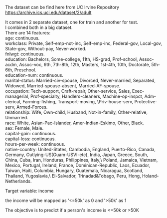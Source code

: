 The dataset can be find here from UC Irvine Repository\
https://archive.ics.uci.edu/dataset/2/adult

It comes in 2 separate dataset, one for train and another for test.\
I combined both in a big dataset.\
There are 14 features:\
age: continuous.\
workclass: Private, Self-emp-not-inc, Self-emp-inc, Federal-gov, Local-gov, State-gov, Without-pay, Never-worked.\
fnlwgt: continuous.\
education: Bachelors, Some-college, 11th, HS-grad, Prof-school, Assoc-acdm, Assoc-voc, 9th, 7th-8th, 12th, Masters, 1st-4th, 10th, Doctorate, 5th-6th, Preschool.\
education-num: continuous.\
marital-status: Married-civ-spouse, Divorced, Never-married, Separated, Widowed, Married-spouse-absent, Married-AF-spouse.\
occupation: Tech-support, Craft-repair, Other-service, Sales, Exec-managerial, Prof-specialty, Handlers-cleaners, Machine-op-inspct, Adm-clerical, Farming-fishing, Transport-moving, \Priv-house-serv, Protective-serv, Armed-Forces.\
relationship: Wife, Own-child, Husband, Not-in-family, Other-relative, Unmarried.\
race: White, Asian-Pac-Islander, Amer-Indian-Eskimo, Other, Black.\
sex: Female, Male.\
capital-gain: continuous.\
capital-loss: continuous.\
hours-per-week: continuous.\
native-country: United-States, Cambodia, England, Puerto-Rico, Canada, Germany, Outlying-US(Guam-USVI-etc), India, Japan, Greece, South, China, Cuba, Iran, Honduras, Philippines, Italy,\ Poland, Jamaica, Vietnam, Mexico, Portugal, Ireland, France, Dominican-Republic, Laos, Ecuador, Taiwan, Haiti, Columbia, Hungary, Guatemala, Nicaragua, Scotland, Thailand, Yugoslavia,\ El-Salvador, Trinadad&Tobago, Peru, Hong, Holand-Netherlands.

Target variable: income

the income will be mapped as '<=50k' as 0 and '>50k' as 1

The objective is to predict if a person's income is <=50k or >50K
